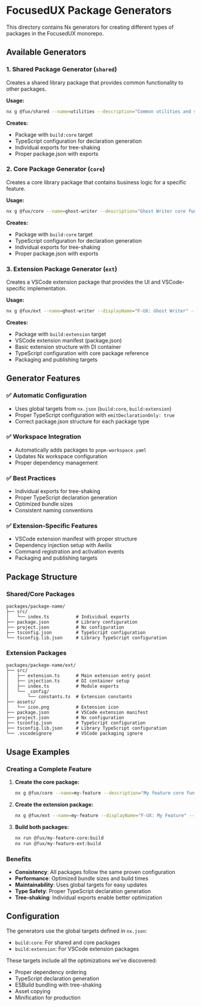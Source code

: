 # FocusedUX Package Generators

This directory contains Nx generators for creating different types of packages in the FocusedUX monorepo.

## Available Generators

### 1. Shared Package Generator (`shared`)

Creates a shared library package that provides common functionality to other packages.

**Usage:**

```bash
nx g @fux/shared --name=utilities --description="Common utilities and services"
```

**Creates:**

- Package with `build:core` target
- TypeScript configuration for declaration generation
- Individual exports for tree-shaking
- Proper package.json with exports

### 2. Core Package Generator (`core`)

Creates a core library package that contains business logic for a specific feature.

**Usage:**

```bash
nx g @fux/core --name=ghost-writer --description="Ghost Writer core functionality"
```

**Creates:**

- Package with `build:core` target
- TypeScript configuration for declaration generation
- Individual exports for tree-shaking
- Proper package.json with exports

### 3. Extension Package Generator (`ext`)

Creates a VSCode extension package that provides the UI and VSCode-specific implementation.

**Usage:**

```bash
nx g @fux/ext --name=ghost-writer --displayName="F-UX: Ghost Writer" --description="Dynamically generate frequently used code" --corePackage=ghost-writer
```

**Creates:**

- Package with `build:extension` target
- VSCode extension manifest (package.json)
- Basic extension structure with DI container
- TypeScript configuration with core package reference
- Packaging and publishing targets

## Generator Features

### ✅ **Automatic Configuration**

- Uses global targets from `nx.json` (`build:core`, `build:extension`)
- Proper TypeScript configuration with `emitDeclarationOnly: true`
- Correct package.json structure for each package type

### ✅ **Workspace Integration**

- Automatically adds packages to `pnpm-workspace.yaml`
- Updates Nx workspace configuration
- Proper dependency management

### ✅ **Best Practices**

- Individual exports for tree-shaking
- Proper TypeScript declaration generation
- Optimized bundle sizes
- Consistent naming conventions

### ✅ **Extension-Specific Features**

- VSCode extension manifest with proper structure
- Dependency injection setup with Awilix
- Command registration and activation events
- Packaging and publishing targets

## Package Structure

### Shared/Core Packages

```
packages/package-name/
├── src/
│   └── index.ts          # Individual exports
├── package.json          # Library configuration
├── project.json          # Nx configuration
├── tsconfig.json         # TypeScript configuration
└── tsconfig.lib.json     # Library TypeScript configuration
```

### Extension Packages

```
packages/package-name/ext/
├── src/
│   ├── extension.ts      # Main extension entry point
│   ├── injection.ts      # DI container setup
│   ├── index.ts          # Module exports
│   └── _config/
│       └── constants.ts  # Extension constants
├── assets/
│   └── icon.png          # Extension icon
├── package.json          # VSCode extension manifest
├── project.json          # Nx configuration
├── tsconfig.json         # TypeScript configuration
├── tsconfig.lib.json     # Library TypeScript configuration
└── .vscodeignore         # VSCode packaging ignore
```

## Usage Examples

### Creating a Complete Feature

1. **Create the core package:**

    ```bash
    nx g @fux/core --name=my-feature --description="My feature core functionality"
    ```

2. **Create the extension package:**

    ```bash
    nx g @fux/ext --name=my-feature --displayName="F-UX: My Feature" --description="My feature extension" --corePackage=my-feature
    ```

3. **Build both packages:**
    ```bash
    nx run @fux/my-feature-core:build
    nx run @fux/my-feature-ext:build
    ```

### Benefits

- **Consistency**: All packages follow the same proven configuration
- **Performance**: Optimized bundle sizes and build times
- **Maintainability**: Uses global targets for easy updates
- **Type Safety**: Proper TypeScript declaration generation
- **Tree-shaking**: Individual exports enable better optimization

## Configuration

The generators use the global targets defined in `nx.json`:

- `build:core`: For shared and core packages
- `build:extension`: For VSCode extension packages

These targets include all the optimizations we've discovered:

- Proper dependency ordering
- TypeScript declaration generation
- ESBuild bundling with tree-shaking
- Asset copying
- Minification for production
